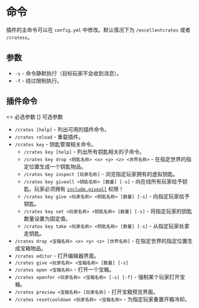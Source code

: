 # 命令

插件的主命令可以在 `config.yml` 中修改。默认情况下为 `/excellentcrates` 或者 `/cratess`。

## 参数

* `-s` - 命令静默执行（目标玩家不会收到消息）。
* `-f` - 绕过限制执行。

## 插件命令


<el-button type="warning" disabled><> 必选参数</el-button> <el-button type="success" disabled>[] 可选参数</el-button>

* `/crates [help]` - 列出可用的插件命令。
* `/crates reload` - 重载插件。
* `/crates key` - 钥匙管理相关命令。
  * `/crates key [help]` - 列出所有钥匙相关的子命令。
  * `/crates key drop <钥匙名称> <x> <y> <z> <世界名称>` - 在指定世界的指定位置生成一个钥匙物品。
  * `/crates key inspect [玩家名称]` - 浏览指定玩家拥有的虚拟钥匙。
  * `/crates key giveall <钥匙名称> [数量] [-s]` - 向在线所有玩家给予钥匙。玩家必须拥有 [`include.giveall`](permissions.md) 权限！
  * `/crates key give <玩家名称> <钥匙名称> [数量] [-s]` - 向指定玩家给予钥匙。
  * `/crates key set <玩家名称> <钥匙名称> [数量] [-s]` - 将指定玩家的钥匙数量设置为固定值。
  * `/crates key take <玩家名称> <钥匙名称> [数量] [-s]` - 从指定玩家处拿走钥匙。
* `/crates drop <宝箱名称> <x> <y> <z> [世界名称]` - 在指定世界的指定位置生成宝箱物品。
* `/crates editor` - 打开编辑器界面。
* `/crates give <玩家名称> <宝箱名称> [数量] [-s]`
* `/crates open <宝箱名称>` - 打开一个宝箱。
* `/crates openfor <玩家名称> <宝箱名称> [-s] [-f]` - 强制某个玩家打开宝箱。
* `/crates preview <宝箱名称> [玩家名称]` - 打开宝箱预览界面。
* `/crates resetcooldown <玩家名称> <宝箱名称>` - 为指定玩家重置开箱冷却。